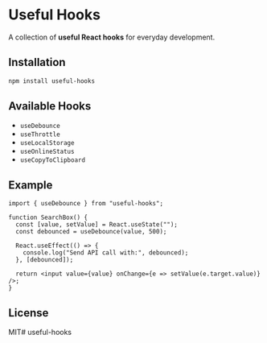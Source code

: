 # Useful Hooks

A collection of **useful React hooks** for everyday development.

## Installation
```bash
npm install useful-hooks
```

## Available Hooks
- `useDebounce`
- `useThrottle`
- `useLocalStorage`
- `useOnlineStatus`
- `useCopyToClipboard`

## Example
```tsx
import { useDebounce } from "useful-hooks";

function SearchBox() {
  const [value, setValue] = React.useState("");
  const debounced = useDebounce(value, 500);

  React.useEffect(() => {
    console.log("Send API call with:", debounced);
  }, [debounced]);

  return <input value={value} onChange={e => setValue(e.target.value)} />;
}
```

## License
MIT# useful-hooks
